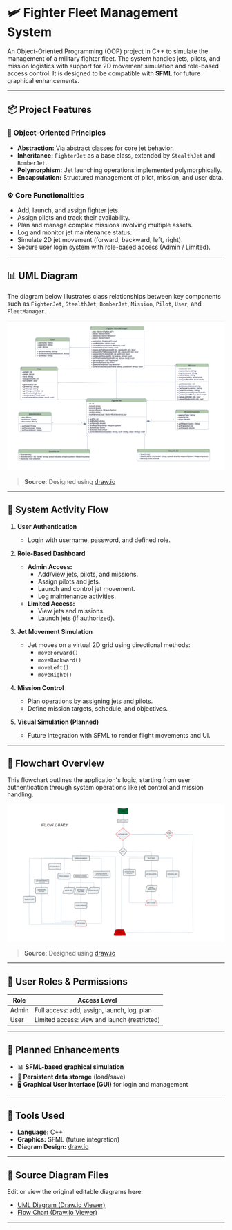 # 🛩️ Fighter Fleet Management System

An Object-Oriented Programming (OOP) project in C++ to simulate the management of a military fighter fleet. The system handles jets, pilots, and mission logistics with support for 2D movement simulation and role-based access control. It is designed to be compatible with **SFML** for future graphical enhancements.

---

## 📦 Project Features

### 🧠 Object-Oriented Principles
- **Abstraction:** Via abstract classes for core jet behavior.
- **Inheritance:** `FighterJet` as a base class, extended by `StealthJet` and `BomberJet`.
- **Polymorphism:** Jet launching operations implemented polymorphically.
- **Encapsulation:** Structured management of pilot, mission, and user data.

### ⚙️ Core Functionalities
- Add, launch, and assign fighter jets.
- Assign pilots and track their availability.
- Plan and manage complex missions involving multiple assets.
- Log and monitor jet maintenance status.
- Simulate 2D jet movement (forward, backward, left, right).
- Secure user login system with role-based access (Admin / Limited).

---

## 📊 UML Diagram

The diagram below illustrates class relationships between key components such as `FighterJet`, `StealthJet`, `BomberJet`, `Mission`, `Pilot`, `User`, and `FleetManager`.

![UML Diagram](./uml.png)

> **Source**: Designed using [draw.io](https://draw.io)

---

## 🔁 System Activity Flow

1. **User Authentication**
   - Login with username, password, and defined role.

2. **Role-Based Dashboard**
   - **Admin Access:**
     - Add/view jets, pilots, and missions.
     - Assign pilots and jets.
     - Launch and control jet movement.
     - Log maintenance activities.
   - **Limited Access:**
     - View jets and missions.
     - Launch jets (if authorized).

3. **Jet Movement Simulation**
   - Jet moves on a virtual 2D grid using directional methods:
     - `moveForward()`
     - `moveBackward()`
     - `moveLeft()`
     - `moveRight()`

4. **Mission Control**
   - Plan operations by assigning jets and pilots.
   - Define mission targets, schedule, and objectives.

5. **Visual Simulation (Planned)**
   - Future integration with SFML to render flight movements and UI.

---

## 🔄 Flowchart Overview

This flowchart outlines the application's logic, starting from user authentication through system operations like jet control and mission handling.

![Flow Chart](./flowchart.png)

> **Source**: Designed using [draw.io](https://draw.io)

---

## 🔐 User Roles & Permissions

| Role   | Access Level                                      |
|--------|---------------------------------------------------|
| Admin  | Full access: add, assign, launch, log, plan       |
| User   | Limited access: view and launch (restricted)      |

---

## 🚀 Planned Enhancements
- 📊 **SFML-based graphical simulation**
- 💾 **Persistent data storage** (load/save)
- 🖥️ **Graphical User Interface (GUI)** for login and management

---

## 🧰 Tools Used

- **Language:** C++
- **Graphics:** SFML (future integration)
- **Diagram Design:** [draw.io](https://draw.io)

---

## 🔗 Source Diagram Files

Edit or view the original editable diagrams here:
- [UML Diagram (Draw.io Viewer)](https://app.diagrams.net/)
- [Flow Chart (Draw.io Viewer)](https://app.diagrams.net/)

---
